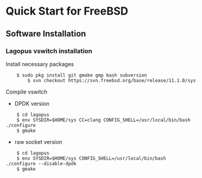 Quick Start for FreeBSD
==========================

Software Installation
--------------------------

### Lagopus vswitch installation

Install necessary packages

```
	$ sudo pkg install git gmake gmp bash subversion
        $ svn checkout https://svn.freebsd.org/base/release/11.1.0/sys
```

Compile vswitch

* DPDK version

```
	$ cd lagopus
	$ env SYSDIR=$HOME/sys CC=clang CONFIG_SHELL=/usr/local/bin/bash ./configure
	$ gmake
```

* raw socket version

```
	$ cd lagopus
	$ env SYSDIR=$HOME/sys CONFIG_SHELL=/usr/local/bin/bash ./configure --disable-dpdk
	$ gmake
```

